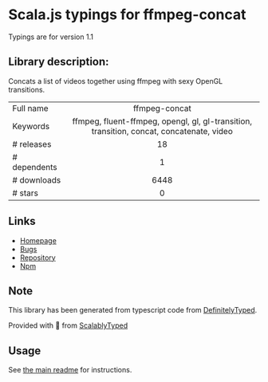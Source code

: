 
# Scala.js typings for ffmpeg-concat

Typings are for version 1.1

## Library description:
Concats a list of videos together using ffmpeg with sexy OpenGL transitions.

|                    |                 |
| ------------------ | :-------------: |
| Full name          | ffmpeg-concat |
| Keywords           | ffmpeg, fluent-ffmpeg, opengl, gl, gl-transition, transition, concat, concatenate, video |
| # releases         | 18 |
| # dependents       | 1 |
| # downloads        | 6448 |
| # stars            | 0 |

## Links
- [Homepage](https://github.com/transitive-bullshit/ffmpeg-concat#readme)
- [Bugs](https://github.com/transitive-bullshit/ffmpeg-concat/issues)
- [Repository](https://github.com/transitive-bullshit/ffmpeg-concat)
- [Npm](https://www.npmjs.com/package/ffmpeg-concat)
    


## Note
This library has been generated from typescript code from [DefinitelyTyped](https://definitelytyped.org).

Provided with :purple_heart: from [ScalablyTyped](https://github.com/oyvindberg/ScalablyTyped)

## Usage
See [the main readme](../../readme.md) for instructions.


